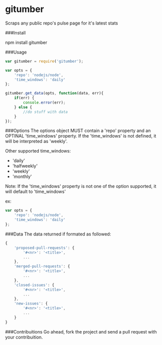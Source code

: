 # gitumber
Scraps any public repo's pulse page for it's latest stats


###Install

npm install gitumber

###Usage

```javascript
var gitumber = require('gitumber');

var opts = {
	'repo': 'nodejs/node',
	'time_windows': 'daily'
};

gitumber.get_data(opts, function(data, err){
	if(err) {
		console.error(err);
	} else {
		//do stuff with data
	}
});
```

###Options
The options object MUST contain a 'repo' property and an OPTINAL 'time_windows' property. If the 'time_windows' is not defined, it will be interpreted as 'weekly'. 

Other supported time_windows:

- 'daily'
- 'halfweekly'
- 'weekly'
- 'monthly'

Note: If the 'time_windows' property is not one of the option supported, it will default to 'time_windows'

ex:

```javascript
var opts = {
	'repo': 'nodejs/node',
	'time_windows': 'daily'
};
```

###Data
The data returned if formated as followed:


```javascript
{ 
	'proposed-pull-requests': {
		'#<nr>': '<title>',
		...
	},
  	'merged-pull-requests': {
		'#<nr>': '<title>',
		...
  	},
  	'closed-issues': {
 		'#<nr>': '<title>',
		...
  	},
  	'new-issues': {
 		'#<nr>': '<title>',
		...
  	} 
}
```


###Contribuitions
Go ahead, fork the project and send a pull request with your contribuition.